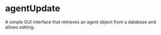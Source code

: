 # agentUpdate
A simple GUI interface that retrieves an agent object from a database and allows editing.
